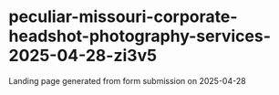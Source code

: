 # peculiar-missouri-corporate-headshot-photography-services-2025-04-28-zi3v5
Landing page generated from form submission on 2025-04-28
